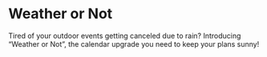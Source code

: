 # Weather or Not

Tired of your outdoor events getting canceled due to rain? Introducing “Weather or Not”, the calendar upgrade you need to keep your plans sunny! 
